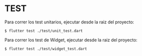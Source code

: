 # TEST

Para correr los test unitarios, ejecutar desde la raiz del proyecto:

```
$ flutter test ./test/unit_test.dart
```

Para correr los test de Widget, ejecutar desde la raiz del proyecto:

```
$ flutter test ./test/widget_test.dart
```
